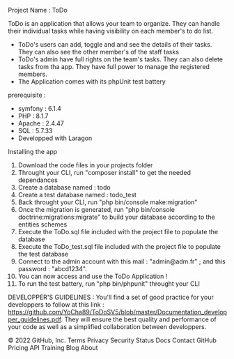 Project Name : ToDo <br/>

ToDo is an application that allows your team to organize. They can handle their individual tasks while having visibility on each member's to do list.<br/>

<ul>
    <li>ToDo's users can add, toggle and and see the details of their tasks. They can also see the other member's of the staff tasks</li>
    <li> ToDo's admin have full rights on the team's tasks. They can also delete tasks from tha app. They have full power to manage the registered members.</li>
    <li>The Application comes with its phpUnit test battery</li>
</ul>

prerequisite :<br/>

<ul>
    <li> symfony : 6.1.4</li>
    <li> PHP : 8.1.7</li>
    <li> Apache : 2.4.47 </li>
    <li> SQL : 5.7.33 </li>
    <li> Developped with Laragon </li>
</ul>

Installing the app<br/>

<ol>    
    <li>Download the code files in your projects folder</li>
    <li>Throught your CLI, run "composer install" to get the needed dependances</li>
    <li>Create a database named : todo</li>
    <li>Create a test database named : todo_test</li>
    <li>Back throught your CLI, run "php bin/console make:migration"</li>
    <li>Once the migration is generated, run "php bin/console doctrine:migrations:migrate" to build your database according to the entities schemes</li>
    <li>Execute the ToDo.sql file included with the project file to populate the database</li>
    <li>Execute the ToDo_test.sql file included with the project file to populate the test database</li>
    <li>Connect to the admin account with this mail : "admin@adm.fr" ; and this password : "abcd1234".</li>
    <li>You can now access and use the ToDo Application !</li>
    <li>To run the test battery, run "php bin/phpunit" throught your CLI</li>
</ol>

DEVELOPPER'S GUIDELINES : You'll find a set of good practice for your developpers to follow at this link : https://github.com/YoCha89/ToDoSV5/blob/master/Documentation_developper_guidelines.pdf. They will ensure the best quality and performance of your code as well as a simplified collaboration between developpers. 

© 2022 GitHub, Inc.
Terms
Privacy
Security
Status
Docs
Contact GitHub
Pricing
API
Training
Blog
About